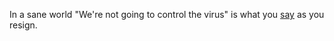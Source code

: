 In a sane world "We're not going to control the virus" is what you <a href="https://www.cnn.com/2020/10/25/politics/mark-meadows-controlling-coronavirus-pandemic-cnntv/index.html">say</a> as you resign. 
